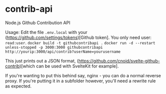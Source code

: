 # contrib-api
Node.js Github Contribution API


Usage:
Edit the file `.env.local` with your (https://github.com/settings/tokens)[Github token]. You only need user: `read:user`.
`docker build -t githubcontribapi .`
`docker run -d --restart unless-stopped -p 3000:3000 githubcontribapi`
`http://yourip:3000/api/contrib?userName=yourusername`

This just prints out a JSON format, (https://github.com/cnoid/svelte-github-contrib)[which can be used with SvelteKit for example].

If you're wanting to put this behind say, nginx - you can do a normal reverse proxy. If you're putting it in a subfolder however, you'll need a rewrite rule as expected.
